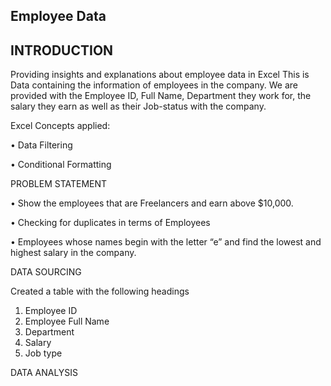 ## Employee Data


## INTRODUCTION

Providing insights and explanations about employee data in Excel
This is Data containing the information of employees in the company. We are provided with the Employee ID, Full Name, Department they work for, the salary they earn as well as their Job-status with the company.

Excel Concepts applied:

•	Data Filtering

•	Conditional Formatting


PROBLEM STATEMENT

•	Show the employees that are Freelancers and earn above $10,000.

•	Checking for duplicates in terms of Employees

•	Employees whose names begin with the letter “e” and find the lowest and highest salary in the company.

DATA SOURCING

Created a table with the following headings
1. Employee ID
2. Employee Full Name
3. Department
4. Salary
5. Job type

DATA ANALYSIS






